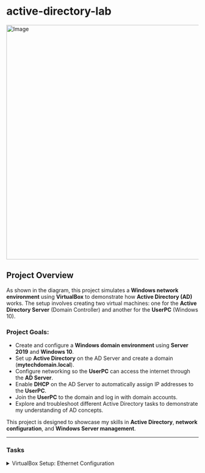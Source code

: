 # active-directory-lab

<img width="614" alt="Image" src="https://github.com/user-attachments/assets/7d494d49-ce7f-4cd9-9deb-d7cae6022c08" />

## Project Overview

As shown in the diagram, this project simulates a **Windows network environment** using **VirtualBox** to demonstrate how **Active Directory (AD)** works. The setup involves creating two virtual machines: one for the **Active Directory Server** (Domain Controller) and another for the **UserPC** (Windows 10). 

### Project Goals:
- Create and configure a **Windows domain environment** using **Server 2019** and **Windows 10**.
- Set up **Active Directory** on the AD Server and create a domain (**mytechdomain.local**).
- Configure networking so the **UserPC** can access the internet through the **AD Server**.
- Enable **DHCP** on the AD Server to automatically assign IP addresses to the **UserPC**.
- Join the **UserPC** to the domain and log in with domain accounts.
- Explore and troubleshoot different Active Directory tasks to demonstrate my understanding of AD concepts.

This project is designed to showcase my skills in **Active Directory**, **network configuration**, and **Windows Server management**.


---

### Tasks

<details>
  <summary>VirtualBox Setup: Ethernet Configuration</summary>
  
  In this section, I demonstrate how I configured both Ethernet adapters for internal and external networking in VirtualBox. The external adapter connects to my college network for   internet access, while the internal adapter is used for communication between the Domain Controller and the UserPC.

  #### Screenshot 1: VirtualBox Setup for AD Server
  This screenshot shows how I configured the **AD Server** in VirtualBox. I have set the system specifications, including memory, boot order, and network adapters.

  <img width="520" alt="Image" src="https://github.com/user-attachments/assets/b82a2ac5-af04-4342-a89a-6d2c150d31fa" />

  #### Screenshot 2: Internal Ethernet Adapter Configuration
  In this screenshot, you can see the configuration for the **internal Ethernet adapter**. The internal network is used to allow communication between the **AD Server** and the **UserPC**. Since this is a private network, it’s safe to leave the details as shown without blurring.

  <img width="557" alt="Image" src="https://github.com/user-attachments/assets/2a7a9406-effe-48ad-9e7f-08e9496c8c14" />

  #### Screenshot 3: External Ethernet Adapter Configuration
  This screenshot shows the configuration for the **external Ethernet adapter**. The external adapter connects the **AD Server** to my home network, which allows internet access for the **UserPC**. Please note that some information has been blurred for security reasons.

  <img width="552" alt="Image" src="https://github.com/user-attachments/assets/ddd773cc-fd66-40cd-91d3-b7c4e96de6f8" />

  *Note: The IP address in the screenshot has been blurred to maintain privacy and security.*
</details>



